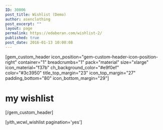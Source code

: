 ```yaml
---
ID: 30006
post_title: Wishlist (Demo)
author: asenclothing
post_excerpt: ""
layout: page
permalink: https://edaberan.com/wishlist-2/
published: true
post_date: 2016-01-13 10:00:08
---
```

[gem_custom_header icon_position="gem-custom-header-icon-position-right" container="1" breadcrumbs="1" pack="material" size="xlarge" icon_material="f37b" ch_background_color="#e9f0ef" color="#3c3950" title_top_margin="23" icon_top_margin="27" padding_bottom="80" icon_bottom_margin="29"]
<h1>my <span class="light">wishlist</span></h1>
[/gem_custom_header]

[yith_wcwl_wishlist pagination='yes']
